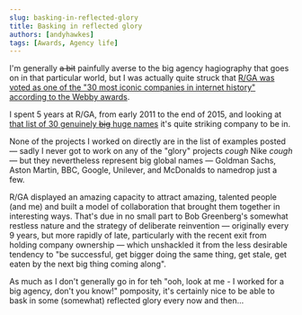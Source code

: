 ```yaml
---
slug: basking-in-reflected-glory
title: Basking in reflected glory
authors: [andyhawkes]
tags: [Awards, Agency life]
---
```


I'm generally ~~a bit~~ painfully averse to the big agency hagiography that goes on in that particular world, but I was actually quite struck that [R/GA was voted as one of the "30 most iconic companies in internet history" according to the Webby awards](https://www.webbyawards.com//webby30/most-iconic-companies-r-ga/).

<!-- truncate -->

I spent 5 years at R/GA, from early 2011 to the end of 2015, and looking at [that list of 30 genuinely ~~big~~ huge names](https://www.webbyawards.com/thewebby30/) it's quite striking company to be in.

None of the projects I worked on directly are in the list of examples posted — sadly I never got to work on any of the "glory" projects *cough* Nike *cough* — but they nevertheless represent big global names — Goldman Sachs, Aston Martin, BBC, Google, Unilever, and McDonalds to namedrop just a few.

R/GA displayed an amazing capacity to attract amazing, talented people (and me) and built a model of collaboration that brought them together in interesting ways. That's due in no small part to Bob Greenberg's somewhat restless nature and the strategy of deliberate reinvention — originally every 9 years, but more rapidly of late, particularly with the recent exit from holding company ownership — which unshackled it from the less desirable tendency to "be successful, get bigger doing the same thing, get stale, get eaten by the next big thing coming along".

As much as I don't generally go in for teh "ooh, look at me - I worked for a big agency, don't you know!" pomposity, it's certainly nice to be able to bask in some (somewhat) reflected glory every now and then...
